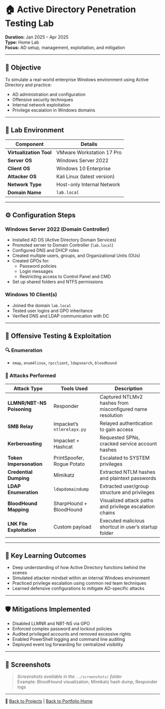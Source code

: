 # 🏠 Active Directory Penetration Testing Lab  
**Duration:** Jan 2025 – Apr 2025  
**Type:** Home Lab  
**Focus:** AD setup, management, exploitation, and mitigation

---

## 🎯 Objective

To simulate a real-world enterprise Windows environment using Active Directory and practice:
- AD administration and configuration
- Offensive security techniques
- Internal network exploitation
- Privilege escalation in Windows domains

---

## 🧰 Lab Environment

| Component              | Details                          |
|------------------------|----------------------------------|
| **Virtualization Tool** | VMware Workstation 17 Pro        |
| **Server OS**          | Windows Server 2022              |
| **Client OS**          | Windows 10 Enterprise            |
| **Attacker OS**        | Kali Linux (latest version)      |
| **Network Type**       | Host-only Internal Network       |
| **Domain Name**        | `lab.local`                      |

---

## ⚙️ Configuration Steps

### Windows Server 2022 (Domain Controller)
- Installed AD DS (Active Directory Domain Services)
- Promoted server to Domain Controller (`lab.local`)
- Configured DNS and DHCP roles
- Created multiple users, groups, and Organizational Units (OUs)
- Created GPOs for:
  - Password policies
  - Login messages
  - Restricting access to Control Panel and CMD
- Set up shared folders and NTFS permissions

### Windows 10 Client(s)
- Joined the domain `lab.local`
- Tested user logins and GPO inheritance
- Verified DNS and LDAP communication with DC

---

## 🧨 Offensive Testing & Exploitation

### 🔍 Enumeration
- `nmap`, `enum4linux`, `rpcclient`, `ldapsearch`, `bloodhound`

### 🧪 Attacks Performed

| Attack Type | Tools Used | Description |
|------------|------------|-------------|
| **LLMNR/NBT-NS Poisoning** | Responder | Captured NTLMv2 hashes from misconfigured name resolution |
| **SMB Relay** | Impacket’s `ntlmrelayx.py` | Relayed authentication to gain access |
| **Kerberoasting** | Impacket + Hashcat | Requested SPNs, cracked service account hashes |
| **Token Impersonation** | PrintSpoofer, Rogue Potato | Escalated to SYSTEM privileges |
| **Credential Dumping** | Mimikatz | Extracted NTLM hashes and plaintext passwords |
| **LDAP Enumeration** | `ldapdomaindump` | Extracted user/group structure and privileges |
| **BloodHound Mapping** | SharpHound + BloodHound | Visualized attack paths and privilege escalation chains |
| **LNK File Exploitation** | Custom payload | Executed malicious shortcut in user’s startup folder |

---

## 🧠 Key Learning Outcomes

- Deep understanding of how Active Directory functions behind the scenes
- Simulated attacker mindset within an internal Windows environment
- Practiced privilege escalation using common red team techniques
- Learned defensive configurations to mitigate AD-specific attacks

---

## 🛡️ Mitigations Implemented

- Disabled LLMNR and NBT-NS via GPO
- Enforced complex password and lockout policies
- Audited privileged accounts and removed excessive rights
- Enabled PowerShell logging and command line auditing
- Deployed event log forwarding for centralized visibility

---

## 📸 Screenshots

> _Screenshots available in the `../screenshots/` folder_  
> Example: BloodHound visualization, Mimikatz hash dump, Responder logs

---

📁 [Back to Projects](../projects/README.md) | [Back to Portfolio Home](../README.md)
